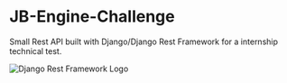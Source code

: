# JB-Engine-Challenge
Small Rest API built with Django/Django Rest Framework for a internship technical test.

![Django Rest Framework Logo](https://miro.medium.com/max/722/1*MQ-Lf8tmtfa-pumN2Sh0cw.png)
